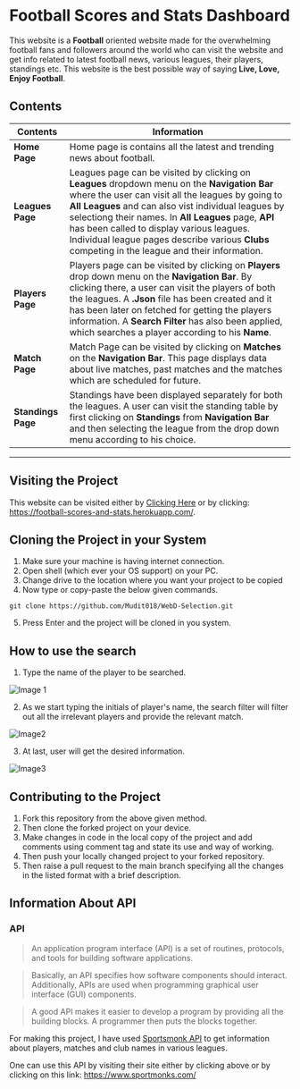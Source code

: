 # Football Scores and Stats Dashboard

This website is a **Football** oriented website made for the overwhelming football fans and followers around the world who can visit the website and get info related to latest football news, various leagues, their players, standings etc. This website is the best possible way of saying **Live, Love, Enjoy Football**.


## Contents

**Contents** | **Information**
------------ | -------------
**Home Page** | Home page is contains all the latest and trending news about football.
**Leagues Page** | Leagues page can be visited by clicking on **Leagues** dropdown menu on the **Navigation Bar** where the user can visit all the leagues by going to **All Leagues** and can also  vist individual leagues by selectiong their names. In **All Leagues** page, **API** has been called to display various leagues. Individual league pages describe various **Clubs** competing in the league and their information.
**Players Page** | Players page can be visited by clicking on **Players** drop down menu on the **Navigation Bar**. By clicking there, a user can visit the players of both the leagues. A **.Json** file has been created and it has been later on fetched for getting the players information. A **Search Filter** has also been applied, which searches a player according to his **Name**.
**Match Page** | Match Page can be visited by clicking on **Matches** on the **Navigation Bar**. This page displays data about live matches, past matches and the matches which are scheduled for future.
**Standings Page** | Standings have been displayed separately for both the leagues. A user can visit the standing table by first clicking on **Standings** from **Navigation Bar** and then selecting the league from the drop down menu according to his choice. 
_______________________________________________________________________________

## Visiting the Project

This website can be visited either by [Clicking Here](https://football-scores-and-stats.herokuapp.com/) or by clicking: https://football-scores-and-stats.herokuapp.com/.


## Cloning the Project in your System

1. Make sure your machine is having internet connection.
2. Open shell (which ever your OS support) on your PC.
3. Change drive to the location where you want your project to be copied
4. Now type or copy-paste the below given commands.

```git clone https://github.com/Mudit018/WebD-Selection.git```

5. Press Enter and the project will be cloned in you system.

## How to use the search 

1. Type the name of the player to be searched.

![Image 1](https://github.com/Mudit018/Mudit018-Webd-Round2/blob/main/Snip1.jpg?raw=true) 


2. As we start typing the initials of player's name, the search filter will filter out all the irrelevant players and provide the relevant match.

![Image2](https://github.com/Mudit018/Mudit018-Webd-Round2/blob/main/Snip2.jpg?raw=true)


3. At last, user will get the desired information. 

![Image3](https://github.com/Mudit018/Mudit018-Webd-Round2/blob/main/snip3.jpg?raw=true)



## Contributing to the Project

1. Fork this repository from the above given method.
1. Then clone the forked project on your device.
1. Make changes in code in the local copy of the project and add comments using comment tag and state its use and way of working.
1. Then push your locally changed project to your forked repository.
1. Then raise a pull request to the main branch specifying all the changes in the listed format with a brief description.


## Information About API

### API
> An application program interface (API) is a set of routines, protocols, and
tools for building software applications.

> Basically, an API specifies how software components should interact.
Additionally, APIs are used when programming graphical user interface (GUI)
components.

> A good API makes it easier to develop a program by providing all the
building blocks. A programmer then puts the blocks together.




For making this project, I have used [Sportsmonk API](https://www.sportmonks.com/) to get information about players, matches and club names in various leagues.

One can use this API by visiting their site either by clicking above or by clicking on this link: https://www.sportmonks.com/
